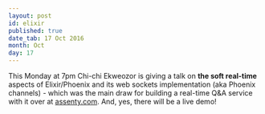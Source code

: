 ```yaml
---
layout: post
id: elixir
published: true
date_tab: 17 Oct 2016
month: Oct
day: 17
---
```

</div><span>This Monday at 7pm Chi-chi Ekweozor is giving
a talk on <strong>the soft real-time</strong> aspects of
Elixir/Phoenix and its web sockets implementation (aka
Phoenix channels) - which was the main draw for building
a real-time Q&amp;A service with it over at <a href=
"http://assenty.com/" rel="nofollow">assenty.com</a>.
And, yes, there will be a live demo!</span>
</div>
